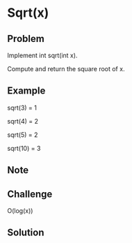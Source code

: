 Sqrt(x)
===

Problem
-------

Implement int sqrt(int x).

Compute and return the square root of x.

Example
-------

sqrt(3) = 1

sqrt(4) = 2

sqrt(5) = 2

sqrt(10) = 3

Note
---------

Challenge
---------

O(log(x))

Solution
--------
